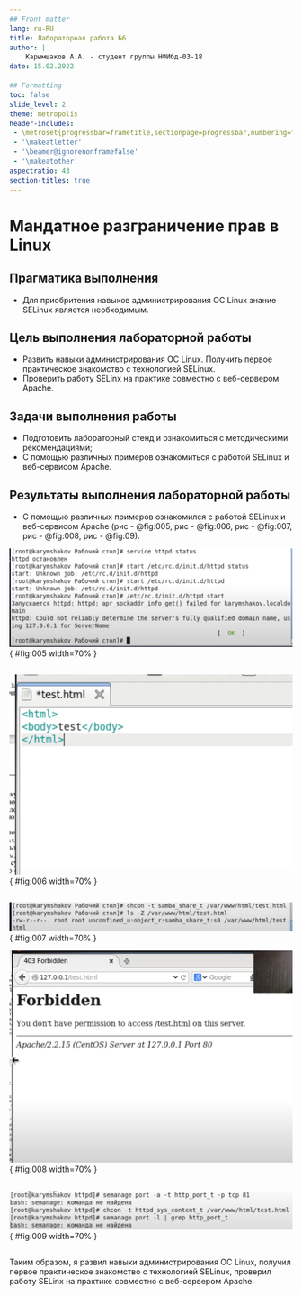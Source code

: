 ```yaml
---
## Front matter
lang: ru-RU
title: Лабораторная работа №6
author: |
	Карымшаков А.А. - студент группы НФИбд-03-18
date: 15.02.2022

## Formatting
toc: false
slide_level: 2
theme: metropolis
header-includes: 
 - \metroset{progressbar=frametitle,sectionpage=progressbar,numbering=fraction}
 - '\makeatletter'
 - '\beamer@ignorenonframefalse'
 - '\makeatother'
aspectratio: 43
section-titles: true
---
```


# Мандатное разграничение прав в Linux

## Прагматика выполнения

- Для приобритения навыков администрирования ОС Linux знание SELinux является необходимым.

## Цель выполнения лабораторной работы

- Развить навыки администрирования ОС Linux. Получить первое практическое знакомство с технологией SELinux.    
- Проверить работу SELinx на практике совместно с веб-сервером Apache.

## Задачи выполнения работы

- Подготовить лабораторный стенд и ознакомиться с методическими рекомендациями;
- С помощью различных примеров ознакомиться с работой SELinux и веб-сервисом Apache.

## Результаты выполнения лабораторной работы

- С помощью различных примеров ознакомился с работой SELinux и веб-сервисом Apache (рис - @fig:005, рис - @fig:006, рис - @fig:007, рис - @fig:008, рис - @fig:09).

![Проверка работы веб-сервера](image/5.png){ #fig:005 width=70% }

##

![html-файл и его содержимое](image/12.png){ #fig:006 width=70% }

##

![Изменение контекста файла](image/16.png){ #fig:007 width=70% }

![Попытка получить доступ к файлу через веб-сервер](image/17.png){ #fig:008 width=70% }

##

![Просмотр портов](image/21.png){ #fig:009 width=70% }

##

Таким образом, я развил навыки администрирования ОС Linux, получил первое практическое знакомство с технологией SELinux, проверил работу SELinx на практике совместно с веб-сервером Apache.